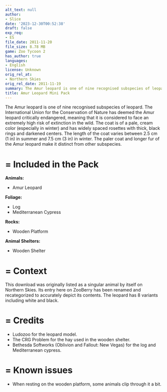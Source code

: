 ```yaml
---
alt_text: null
author:
- Slice
date: '2023-12-30T00:52:38'
draft: false
exp_req:
- ES
file_date: 2011-11-20
file_size: 8.78 MB
game: Zoo Tycoon 2
has_author: true
languages:
- English
license: Unknown
orig_rel_at:
- Northern Skies
orig_rel_date: 2011-11-19
summary: The Amur leopard is one of nine recognised subspecies of leopard.
title: Amur Leopard Mini Pack
---
```

The Amur leopard is one of nine recognised subspecies of leopard. The International Union for the Conservation of Nature has deemed the Amur leopard critically endangered, meaning that it is considered to face an extremely high risk of extinction in the wild. The coat is of a pale, cream color (especially in winter) and has widely spaced rosettes with thick, black rings and darkened centers. The length of the coat varies between 2.5 cm (1 in) in summer and 7.5 cm (3 in) in winter. The paler coat and longer fur of the Amur leopard make it distinct from other subspecies.

=
Included in the Pack
=

**Animals:**
- Amur Leopard

**Foliage:**
- Log
- Mediterranean Cypress

**Rocks:**
- Wooden Platform

**Animal Shelters:**
- Wooden Shelter

=
Context
=

This download was originally listed as a singular animal by itself on Northern Skies. Its entry here on ZooBerry has been renamed and recategorized to accurately depict its contents. The leopard has 8 variants including white and black.

=
Credits
=

- Ludozoo for the leopard model.
- The CRG Problem for the hay used in the wooden shelter.
- Bethesda Softworks (Oblivion and Fallout: New Vegas) for the log and Mediterranean cypress.

=
Known issues
=

- When resting on the wooden platform, some animals clip through it a bit.